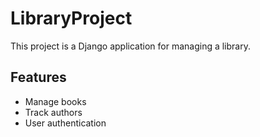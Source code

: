 # LibraryProject

This project is a Django application for managing a library.

## Features
- Manage books
- Track authors
- User authentication
